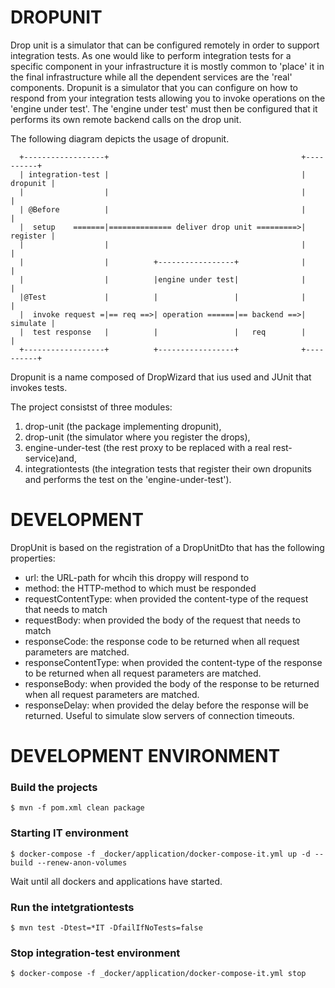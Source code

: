 # DROPUNIT

Drop unit is a simulator that can be configured remotely in order to support integration tests. 
As one would like to perform integration tests for a specific component in your infrastructure
it is mostly common to 'place' it in the final infrastructure while all the dependent services 
are the 'real' components. Dropunit is a simulator that you can configure on how to respond
from your integration tests allowing you to invoke operations on the 'engine under test'. 
The 'engine under test' must then be configured that it performs its own remote backend calls 
on the drop unit. 

The following diagram depicts the usage of dropunit.
```
  +------------------+                                           +----------+
  | integration-test |                                           | dropunit | 
  |                  |                                           |          |
  | @Before          |                                           |          |   
  |  setup    =======|============== deliver drop unit =========>| register |   
  |                  |                                           |          |   
  |                  |          +-----------------+              |          |   
  |                  |          |engine under test|              |          |   
  |@Test             |          |                 |              |          |
  |  invoke request =|== req ==>| operation ======|== backend ==>| simulate |   
  |  test response   |          |                 |   req        |          |
  +------------------+          +-----------------+              +----------+ 
```

Dropunit is a name composed of DropWizard that ius used and JUnit that invokes tests.

The project consistst of three modules: 
1) drop-unit (the package implementing dropunit), 
2) drop-unit (the simulator where you register the drops), 
3) engine-under-test (the rest proxy to be replaced with a real rest-service)and,
4) integrationtests (the integration tests that register their own dropunits and performs the test on the 'engine-under-test').


# DEVELOPMENT

DropUnit is based on the registration of a DropUnitDto that has the following properties:
- url: the URL-path for whcih this droppy will respond to
- method: the HTTP-method to which must be responded
- requestContentType: when provided the content-type of the request that needs to match
- requestBody: when provided the body of the request that needs to match
- responseCode: the response code to be returned when all request parameters are matched.
- responseContentType: when provided the content-type of the response to be returned when all request parameters are matched.
- responseBody: when provided the body of the response to be returned when all request parameters are matched.
- responseDelay: when provided the delay before the response will be returned. Useful to simulate slow servers of connection timeouts.


# DEVELOPMENT ENVIRONMENT

### Build the projects

	$ mvn -f pom.xml clean package
	
### Starting IT environment

    $ docker-compose -f _docker/application/docker-compose-it.yml up -d --build --renew-anon-volumes

Wait until all dockers and applications have started.

### Run the intetgrationtests

    $ mvn test -Dtest=*IT -DfailIfNoTests=false


### Stop integration-test environment

    $ docker-compose -f _docker/application/docker-compose-it.yml stop

